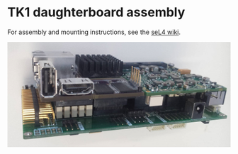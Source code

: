 # TK1 daughterboard assembly

For assembly and mounting instructions, see the [seL4 wiki][wiki].

[wiki]: https://wiki.sel4.systems/Hardware/CEI_TK1_SOM/Daughter-Board

![Assembled daughterboard and TK1](/images/tk1_assembled.jpg)


